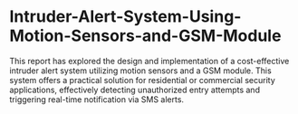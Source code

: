 # Intruder-Alert-System-Using-Motion-Sensors-and-GSM-Module
This report has explored the design and implementation of a cost-effective intruder alert system utilizing motion sensors and a GSM module. This system offers a practical solution for residential or commercial security applications, effectively detecting unauthorized entry attempts and triggering real-time notification via SMS alerts.
